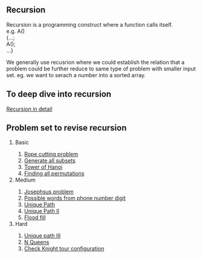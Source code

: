 ## Recursion
<p>Recursion is a programming construct where a function calls itself. <br/>e.g. A()<br/>{...;<br/> A();<br/>...}</p>

<p>We generally use recusrion where we could establish the relation that a problem could be further reduce to same type of problem with smaller input set. eg. we want to serach a number into a sorted array.</p>

## To deep dive into recursion
<a href="https://www.geeksforgeeks.org/batch/dsa-4/track/DSASP-Recursion/article/MTAwODc%3D">Recursion in detail</a>

## Problem set to revise recursion
<ol>
<li>Basic</li>
<ol>
 <li><a href="https://www.geeksforgeeks.org/batch/dsa-4/track/DSASP-Recursion/article/ODUyMA%3D%3D">Rope cutting problem</a></li>
 <li><a href="https://www.geeksforgeeks.org/batch/dsa-4/track/DSASP-Recursion/article/NzUxMA%3D%3D">Generate all subsets</a></li>
 <li><a href="https://www.geeksforgeeks.org/batch/dsa-4/track/DSASP-Recursion/article/NzUxMQ%3D%3D">Tower of Hanoi</a></li>
 <li><a href="https://www.geeksforgeeks.org/batch/dsa-4/track/DSASP-Recursion/article/NzUxMw%3D%3D">Finding all permutations</a></li>
</ol>
<li>Medium</li>
<ol>
 <li><a href="https://www.geeksforgeeks.org/batch/dsa-4/track/DSASP-Recursion/article/NzUxMg%3D%3D">Josephsus problem</a></li>
 <li><a href="https://www.geeksforgeeks.org/batch/dsa-4/track/DSASP-Recursion/problem/possible-words-from-phone-digits-1587115620">Possible words from phone number digit</a></li>
  <li><a href="https://leetcode.com/problems/unique-paths/description/">Unique Path</a></li>
 <li><a href="https://leetcode.com/problems/unique-paths-ii/description/">Unique Path II</a></li>
 <li><a href="https://leetcode.com/problems/flood-fill/description/">Flood fill</a></li>
 </ol>
 <li>Hard</li>
 <ol>
 <li><a href="https://leetcode.com/problems/unique-paths-iii/description/">Unique path III</a></li>
 <li><a href="https://leetcode.com/problems/n-queens/description/">N Queens</a></li>
 <li><a href="https://leetcode.com/problems/check-knight-tour-configuration/">Check Knight tour configuration</a></li>
 </ol>
</ol>

</ol>